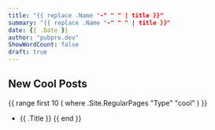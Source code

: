 ```yaml
---
title: "{{ replace .Name "-" " " | title }}"
summary: "{{ replace .Name "-" " " | title }}"
date: {{ .Date }}
author: "pubpro.dev"
ShowWordCount: false
draft: true
---
```


## New Cool Posts

{{ range first 10 ( where .Site.RegularPages "Type" "cool" ) }}
* {{ .Title }}
{{ end }}